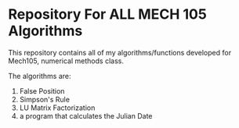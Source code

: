  # Repository For ALL MECH 105 Algorithms
This repository contains all of my algorithms/functions developed for Mech105, numerical methods class.

The algorithms are:
1. False Position
2. Simpson's Rule
3. LU Matrix Factorization
4. a program that calculates the Julian Date
